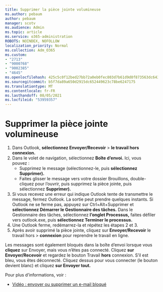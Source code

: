 ```yaml
---
title: Supprimer la pièce jointe volumineuse
ms.author: pebaum
author: pebaum
manager: scotv
ms.audience: Admin
ms.topic: article
ms.service: o365-administration
ROBOTS: NOINDEX, NOFOLLOW
localization_priority: Normal
ms.collection: Adm_O365
ms.custom:
- "2713"
- "9000768"
- "9002385"
- "4645"
ms.openlocfilehash: 425c5c0f12bed27bb72a0eb0fec803d7b61d9d0f873563dc6439cbfda9fdd08c
ms.sourcegitcommit: b5f7da89a650d2915dc652449623c78be6247175
ms.translationtype: MT
ms.contentlocale: fr-FR
ms.lasthandoff: 08/05/2021
ms.locfileid: "53959357"
---
```

# <a name="remove-the-large-attachment"></a>Supprimer la pièce jointe volumineuse

1. Dans Outlook, **sélectionnez Envoyer/Recevoir**  >  **le travail hors connexion.** 
2. Dans le volet de navigation, sélectionnez **Boîte d’envoi.** Ici, vous pouvez : 
    - Supprimez le message (sélectionnez-le, puis **sélectionnez Supprimer).**
    - Faites glisser le message vers votre dossier Brouillons, double-cliquez pour l’ouvrir, puis supprimez la pièce jointe, puis sélectionnez **Supprimer).**
3. Si vous recevez une erreur qui indique Outlook tente de transmettre le message, fermez Outlook. La sortie peut prendre quelques instants. Si Outlook ne se ferme pas, appuyez sur Ctrl+Alt+Supprimer et **sélectionnez Démarrer le Gestionnaire des tâches.** Dans le Gestionnaire des tâches, sélectionnez **l’onglet Processus,** faites défiler vers outlook.exe, puis **sélectionnez Terminer le processus.**
4. Une Outlook ferme, redémarrez-la et répétez les étapes 2 et 3. 
5. Après avoir supprimé la pièce jointe, cliquez sur **Envoyer/Recevoir** le travail hors  >  **connexion** pour reprendre le travail en ligne. 

Les messages sont également bloqués dans la boîte d’envoi lorsque vous **cliquez** sur Envoyer, mais vous n’êtes pas connecté. Cliquez **sur Envoyer/Recevoir** et regardez le bouton Travail **hors** connexion. S’il est bleu, vous êtes déconnecté. Cliquez dessus pour vous connecter (le bouton devient blanc) et cliquez **sur Envoyer tout.**
 
 Pour plus d’informations, voir :
- [Vidéo : envoyer ou supprimer un e-mail bloqué](https://support.office.com/article/Video-Send-or-delete-an-email-stuck-in-your-outbox-26d5d34a-4e5f-444a-a9e8-44db04a94dec) 